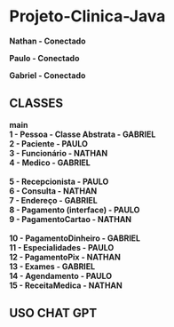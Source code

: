 # Projeto-Clinica-Java

<b>

<p>Nathan - Conectado <p>

<p>Paulo - Conectado<p>

<p>Gabriel - Conectado<p>


## CLASSES

main<br>
1 - Pessoa - Classe Abstrata - GABRIEL<br>
2 - Paciente - PAULO<br>
3 - Funcionário - NATHAN<br>
4 - Medico - GABRIEL<br>                  
5 - Recepcionista - PAULO<br>
6 - Consulta - NATHAN<br>
7 - Endereço - GABRIEL<br>
8 - Pagamento (interface) - PAULO<br>
9 - PagamentoCartao - NATHAN<br>        
10 - PagamentoDinheiro - GABRIEL<br>
11 - Especialidades - PAULO<br>
12 - PagamentoPix - NATHAN<br>
13 - Exames - GABRIEL<br>
14 - Agendamento - PAULO<br>
15 - ReceitaMedica - NATHAN<br>

## USO CHAT GPT
